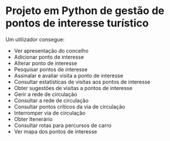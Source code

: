 # Projeto em Python de gestão de pontos de interesse turístico

Um utilizador consegue:

- Ver apresentação do concelho
- Adicionar ponto de interesse
- Alterar ponto de interesse
- Pesquisar pontos de interesse
- Assinalar e avaliar visita a ponto de interesse
- Consultar estatísticas de visitas aos pontos de interesse
- Obter sugestões de visitas a pontos de interesse
- Gerir a rede de circulação
- Consultar a rede de circulação
- Consultar pontos críticos da via de circulação
- Interromper via de circulação
- Obter Itenerário
- Consultar rotas para percursos de carro
- Ver mapa dos pontos de interesse
